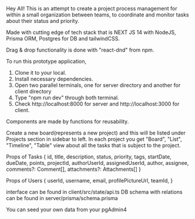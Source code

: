 Hey All! This is an attempt to create a project process management for within a small organization between teams, to coordinate and monitor tasks about their status and priority.

Made with cutting edge of tech stack that is NEXT JS 14 with NodeJS, Prisma ORM, Postgres for DB and tailwindCSS.

Drag & drop functionality is done with "react-dnd" from npm.

To run this prototype application, 
  1. Clone it to your local.
  2. Install necessary dependencies.
  3. Open two parallel terminals, one for server directory and another for client directory
  4. Type "npm run dev" through both terminal.
  5. Check http://localhost:8000 for server and http://localhost:3000 for client.

Components are made by functions for reusability.

  Create a new board(represents a new project) and this will be listed under Projects section in sidebar to left.
  In each project you get "Board", "List", "Timeline", "Table" view about all the tasks that is subject to the project.

  
Props of Tasks {
    id, title, description, status, priority, tags, startDate, dueDate, points, projectId, authorUserId, assignedUserId, author, assignee,
  comments?: Comment[], attachments?: Attachments[]
  }

 Props of Users {  userId, username, email, profilePictureUrl, teamId,  }


interface can be found in client/src/state/api.ts 
DB schema with relations can be found in server/prisma/schema.prisma

  
You can seed your own data from your pgAdmin4 
